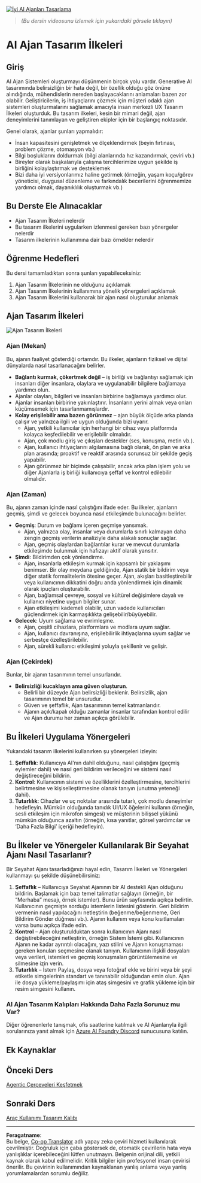 <!--
CO_OP_TRANSLATOR_METADATA:
{
  "original_hash": "4c46e4ff9e349c521e2b0b17f51afa64",
  "translation_date": "2025-08-29T13:19:27+00:00",
  "source_file": "03-agentic-design-patterns/README.md",
  "language_code": "tr"
}
-->
[![İyi AI Ajanları Tasarlama](../../../translated_images/lesson-3-thumbnail.1092dd7a8f1074a5b26e35aa8f810814e05a22fed1765c20c14b2b508c7ae379.tr.png)](https://youtu.be/m9lM8qqoOEA?si=4KimounNKvArQQ0K)

> _(Bu dersin videosunu izlemek için yukarıdaki görsele tıklayın)_
# AI Ajan Tasarım İlkeleri

## Giriş

AI Ajan Sistemleri oluşturmayı düşünmenin birçok yolu vardır. Generative AI tasarımında belirsizliğin bir hata değil, bir özellik olduğu göz önüne alındığında, mühendislerin nereden başlayacaklarını anlamaları bazen zor olabilir. Geliştiricilerin, iş ihtiyaçlarını çözmek için müşteri odaklı ajan sistemleri oluşturmalarını sağlamak amacıyla insan merkezli UX Tasarım İlkeleri oluşturduk. Bu tasarım ilkeleri, kesin bir mimari değil, ajan deneyimlerini tanımlayan ve geliştiren ekipler için bir başlangıç noktasıdır.

Genel olarak, ajanlar şunları yapmalıdır:

- İnsan kapasitesini genişletmek ve ölçeklendirmek (beyin fırtınası, problem çözme, otomasyon vb.)
- Bilgi boşluklarını doldurmak (bilgi alanlarında hız kazandırmak, çeviri vb.)
- Bireyler olarak başkalarıyla çalışma tercihlerimize uygun şekilde iş birliğini kolaylaştırmak ve desteklemek
- Bizi daha iyi versiyonlarımız haline getirmek (örneğin, yaşam koçu/görev yöneticisi, duygusal düzenleme ve farkındalık becerilerini öğrenmemize yardımcı olmak, dayanıklılık oluşturmak vb.)

## Bu Derste Ele Alınacaklar

- Ajan Tasarım İlkeleri nelerdir
- Bu tasarım ilkelerini uygularken izlenmesi gereken bazı yönergeler nelerdir
- Tasarım ilkelerinin kullanımına dair bazı örnekler nelerdir

## Öğrenme Hedefleri

Bu dersi tamamladıktan sonra şunları yapabileceksiniz:

1. Ajan Tasarım İlkelerinin ne olduğunu açıklamak
2. Ajan Tasarım İlkelerinin kullanımına yönelik yönergeleri açıklamak
3. Ajan Tasarım İlkelerini kullanarak bir ajan nasıl oluşturulur anlamak

## Ajan Tasarım İlkeleri

![Ajan Tasarım İlkeleri](../../../translated_images/agentic-design-principles.1cfdf8b6d3cc73c2b738951ee7b2043e224441d98babcf654be69d866120f93a.tr.png)

### Ajan (Mekan)

Bu, ajanın faaliyet gösterdiği ortamdır. Bu ilkeler, ajanların fiziksel ve dijital dünyalarda nasıl tasarlanacağını belirler.

- **Bağlantı kurmak, çökertmek değil** – iş birliği ve bağlantıyı sağlamak için insanları diğer insanlara, olaylara ve uygulanabilir bilgilere bağlamaya yardımcı olun.
- Ajanlar olayları, bilgileri ve insanları birbirine bağlamaya yardımcı olur.
- Ajanlar insanları birbirine yakınlaştırır. İnsanların yerini almak veya onları küçümsemek için tasarlanmamışlardır.
- **Kolay erişilebilir ama bazen görünmez** – ajan büyük ölçüde arka planda çalışır ve yalnızca ilgili ve uygun olduğunda bizi uyarır.
  - Ajan, yetkili kullanıcılar için herhangi bir cihaz veya platformda kolayca keşfedilebilir ve erişilebilir olmalıdır.
  - Ajan, çok modlu giriş ve çıkışları destekler (ses, konuşma, metin vb.).
  - Ajan, kullanıcı ihtiyaçlarını algılamasına bağlı olarak, ön plan ve arka plan arasında; proaktif ve reaktif arasında sorunsuz bir şekilde geçiş yapabilir.
  - Ajan görünmez bir biçimde çalışabilir, ancak arka plan işlem yolu ve diğer Ajanlarla iş birliği kullanıcıya şeffaf ve kontrol edilebilir olmalıdır.

### Ajan (Zaman)

Bu, ajanın zaman içinde nasıl çalıştığını ifade eder. Bu ilkeler, ajanların geçmiş, şimdi ve gelecek boyunca nasıl etkileşimde bulunacağını belirler.

- **Geçmiş**: Durum ve bağlamı içeren geçmişe yansımak.
  - Ajan, yalnızca olay, insanlar veya durumlarla sınırlı kalmayan daha zengin geçmiş verilerin analiziyle daha alakalı sonuçlar sağlar.
  - Ajan, geçmiş olaylardan bağlantılar kurar ve mevcut durumlarla etkileşimde bulunmak için hafızayı aktif olarak yansıtır.
- **Şimdi**: Bildirimden çok yönlendirme.
  - Ajan, insanlarla etkileşim kurmak için kapsamlı bir yaklaşımı benimser. Bir olay meydana geldiğinde, Ajan statik bir bildirim veya diğer statik formalitelerin ötesine geçer. Ajan, akışları basitleştirebilir veya kullanıcının dikkatini doğru anda yönlendirmek için dinamik olarak ipuçları oluşturabilir.
  - Ajan, bağlamsal çevreye, sosyal ve kültürel değişimlere dayalı ve kullanıcı niyetine uygun bilgiler sunar.
  - Ajan etkileşimi kademeli olabilir, uzun vadede kullanıcıları güçlendirmek için karmaşıklıkta gelişebilir/büyüyebilir.
- **Gelecek**: Uyum sağlama ve evrimleşme.
  - Ajan, çeşitli cihazlara, platformlara ve modlara uyum sağlar.
  - Ajan, kullanıcı davranışına, erişilebilirlik ihtiyaçlarına uyum sağlar ve serbestçe özelleştirilebilir.
  - Ajan, sürekli kullanıcı etkileşimi yoluyla şekillenir ve gelişir.

### Ajan (Çekirdek)

Bunlar, bir ajanın tasarımının temel unsurlarıdır.

- **Belirsizliği kucaklayın ama güven oluşturun**.
  - Belirli bir düzeyde Ajan belirsizliği beklenir. Belirsizlik, ajan tasarımının temel bir unsurudur.
  - Güven ve şeffaflık, Ajan tasarımının temel katmanlarıdır.
  - Ajanın açık/kapalı olduğu zamanlar insanlar tarafından kontrol edilir ve Ajan durumu her zaman açıkça görülebilir.

## Bu İlkeleri Uygulama Yönergeleri

Yukarıdaki tasarım ilkelerini kullanırken şu yönergeleri izleyin:

1. **Şeffaflık**: Kullanıcıya AI'nın dahil olduğunu, nasıl çalıştığını (geçmiş eylemler dahil) ve nasıl geri bildirim verileceğini ve sistemi nasıl değiştireceğini bildirin.
2. **Kontrol**: Kullanıcının sistemi ve özelliklerini özelleştirmesine, tercihlerini belirtmesine ve kişiselleştirmesine olanak tanıyın (unutma yeteneği dahil).
3. **Tutarlılık**: Cihazlar ve uç noktalar arasında tutarlı, çok modlu deneyimler hedefleyin. Mümkün olduğunda tanıdık UI/UX öğelerini kullanın (örneğin, sesli etkileşim için mikrofon simgesi) ve müşterinin bilişsel yükünü mümkün olduğunca azaltın (örneğin, kısa yanıtlar, görsel yardımcılar ve ‘Daha Fazla Bilgi’ içeriği hedefleyin).

## Bu İlkeler ve Yönergeler Kullanılarak Bir Seyahat Ajanı Nasıl Tasarlanır?

Bir Seyahat Ajanı tasarladığınızı hayal edin, Tasarım İlkeleri ve Yönergeleri kullanmayı şu şekilde düşünebilirsiniz:

1. **Şeffaflık** – Kullanıcıya Seyahat Ajanının bir AI destekli Ajan olduğunu bildirin. Başlamak için bazı temel talimatlar sağlayın (örneğin, bir “Merhaba” mesajı, örnek istemler). Bunu ürün sayfasında açıkça belirtin. Kullanıcının geçmişte sorduğu istemlerin listesini gösterin. Geri bildirim vermenin nasıl yapılacağını netleştirin (beğenme/beğenmeme, Geri Bildirim Gönder düğmesi vb.). Ajanın kullanım veya konu kısıtlamaları varsa bunu açıkça ifade edin.
2. **Kontrol** – Ajan oluşturulduktan sonra kullanıcının Ajanı nasıl değiştirebileceğini netleştirin, örneğin Sistem İstemi gibi. Kullanıcının Ajanın ne kadar ayrıntılı olacağını, yazı stilini ve Ajanın konuşmaması gereken konuları seçmesine olanak tanıyın. Kullanıcının ilişkili dosyaları veya verileri, istemleri ve geçmiş konuşmaları görüntülemesine ve silmesine izin verin.
3. **Tutarlılık** – İstem Paylaş, dosya veya fotoğraf ekle ve birini veya bir şeyi etiketle simgelerinin standart ve tanınabilir olduğundan emin olun. Ajan ile dosya yükleme/paylaşımı için ataş simgesini ve grafik yükleme için bir resim simgesini kullanın.

### AI Ajan Tasarım Kalıpları Hakkında Daha Fazla Sorunuz mu Var?

Diğer öğrenenlerle tanışmak, ofis saatlerine katılmak ve AI Ajanlarıyla ilgili sorularınıza yanıt almak için [Azure AI Foundry Discord](https://aka.ms/ai-agents/discord) sunucusuna katılın.

## Ek Kaynaklar

## Önceki Ders

[Agentic Çerçeveleri Keşfetmek](../02-explore-agentic-frameworks/README.md)

## Sonraki Ders

[Araç Kullanımı Tasarım Kalıbı](../04-tool-use/README.md)

---

**Feragatname**:  
Bu belge, [Co-op Translator](https://github.com/Azure/co-op-translator) adlı yapay zeka çeviri hizmeti kullanılarak çevrilmiştir. Doğruluk için çaba göstersek de, otomatik çevirilerin hata veya yanlışlıklar içerebileceğini lütfen unutmayın. Belgenin orijinal dili, yetkili kaynak olarak kabul edilmelidir. Kritik bilgiler için profesyonel insan çevirisi önerilir. Bu çevirinin kullanımından kaynaklanan yanlış anlama veya yanlış yorumlamalardan sorumlu değiliz.